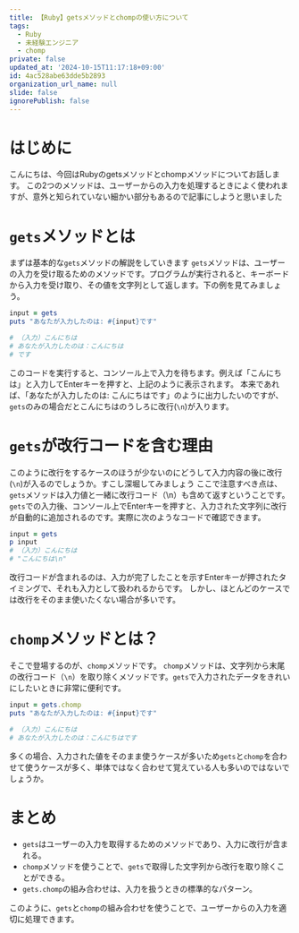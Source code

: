 ```yaml
---
title: 【Ruby】getsメソッドとchompの使い方について
tags:
  - Ruby
  - 未経験エンジニア
  - chomp
private: false
updated_at: '2024-10-15T11:17:18+09:00'
id: 4ac528abe63dde5b2893
organization_url_name: null
slide: false
ignorePublish: false
---
```

# はじめに
こんにちは、今回はRubyのgetsメソッドとchompメソッドについてお話します。
この2つのメソッドは、ユーザーからの入力を処理するときによく使われますが、意外と知られていない細かい部分もあるので記事にしようと思いました

# `gets`メソッドとは
まずは基本的な`gets`メソッドの解説をしていきます
`gets`メソッドは、ユーザーの入力を受け取るためのメソッドです。プログラムが実行されると、キーボードから入力を受け取り、その値を文字列として返します。下の例を見てみましょう。
```ruby:gets1.rb
input = gets
puts "あなたが入力したのは: #{input}です"

# （入力）こんにちは
# あなたが入力したのは：こんにちは
# です
```
このコードを実行すると、コンソール上で入力を待ちます。例えば「こんにちは」と入力してEnterキーを押すと、上記のように表示されます。
本来であれば、「あなたが入力したのは: こんにちはです」のように出力したいのですが、`gets`のみの場合だとこんにちはのうしろに改行(`\n`)が入ります。

# `gets`が改行コードを含む理由
このように改行をするケースのほうが少ないのにどうして入力内容の後に改行(`\n`)が入るのでしょうか。すこし深堀してみましょう
ここで注意すべき点は、`gets`メソッドは入力値と一緒に改行コード（\n）も含めて返すということです。
`gets`での入力後、コンソール上でEnterキーを押すと、入力された文字列に改行が自動的に追加されるのです。実際に次のようなコードで確認できます。
```ruby:gets2.rb
input = gets
p input
# （入力）こんにちは
# "こんにちは\n"
```
改行コードが含まれるのは、入力が完了したことを示すEnterキーが押されたタイミングで、それも入力として扱われるからです。
しかし、ほとんどのケースでは改行をそのまま使いたくない場合が多いです。

# `chomp`メソッドとは？
そこで登場するのが、`chomp`メソッドです。
`chomp`メソッドは、文字列から末尾の改行コード（`\n`）を取り除くメソッドです。`gets`で入力されたデータをきれいにしたいときに非常に便利です。

```ruby:gets3.rb
input = gets.chomp
puts "あなたが入力したのは: #{input}です"

# （入力）こんにちは
# あなたが入力したのは：こんにちはです
```
多くの場合、入力された値をそのまま使うケースが多いため`gets`と`chomp`を合わせて使うケースが多く、単体ではなく合わせて覚えている人も多いのではないでしょうか。


# まとめ
* `gets`はユーザーの入力を取得するためのメソッドであり、入力に改行が含まれる。
* `chomp`メソッドを使うことで、`gets`で取得した文字列から改行を取り除くことができる。
* `gets.chomp`の組み合わせは、入力を扱うときの標準的なパターン。

このように、`gets`と`chomp`の組み合わせを使うことで、ユーザーからの入力を適切に処理できます。


